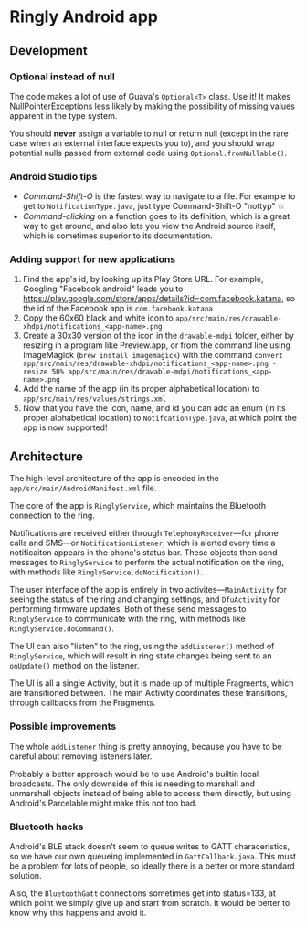 # Ringly Android app


## Development

### Optional instead of null
The code makes a lot of use of Guava's `Optional<T>` class. Use it! It makes NullPointerExceptions less likely by making the possibility of missing values apparent in the type system.

You should **never** assign a variable to null or return null (except in the rare case when an external interface expects you to), and you should wrap potential nulls passed from external code using `Optional.fromNullable()`.

### Android Studio tips
- *Command-Shift-O* is the fastest way to navigate to a file. For example to get to `NotificationType.java`, just type Command-Shift-O "nottyp" :boom:
- *Command-clicking* on a function goes to its definition, which is a great way to get around, and also lets you view the Android source itself, which is sometimes superior to its documentation.

### Adding support for new applications
1. Find the app's id, by looking up its Play Store URL. For example, Googling "Facebook android" leads you to https://play.google.com/store/apps/details?id=com.facebook.katana, so the id of the Facebook app is `com.facebook.katana`
2. Copy the 60x60 black and white icon to `app/src/main/res/drawable-xhdpi/notifications_<app-name>.png`
3. Create a 30x30 version of the icon in the `drawable-mdpi` folder, either by resizing in a program like Preview.app, or from the command line using ImageMagick (`brew install imagemagick`) with the command `convert app/src/main/res/drawable-xhdpi/notifications_<app-name>.png -resize 50% app/src/main/res/drawable-mdpi/notifications_<app-name>.png`
4. Add the name of the app (in its proper alphabetical location) to `app/src/main/res/values/strings.xml`
5. Now that you have the icon, name, and id you can add an enum (in its proper alphabetical location) to `NotifcationType.java`, at which point the app is now supported!


## Architecture

The high-level architecture of the app is encoded in the `app/src/main/AndroidManifest.xml` file.

The core of the app is `RinglyService`, which maintains the Bluetooth connection to the ring.

Notifications are received either through `TelephonyReceiver`—for phone calls and SMS—or `NotificationListener`, which is alerted every time a notificaiton appears in the phone's status bar. These objects then send messages to `RinglyService` to perform the actual notification on the ring, with methods like `RinglyService.doNotification()`.

The user interface of the app is entirely in two activites—`MainActivity` for seeing the status of the ring and changing settings, and `DfuActivity` for performing firmware updates. Both of these send messages to `RinglyService` to communicate with the ring, with methods like `RinglyService.doCommand()`.

The UI can also "listen" to the ring, using the `addListener()` method of `RinglyService`, which will result in ring state changes being sent to an `onUpdate()` method on the listener.

The UI is all a single Activity, but it is made up of multiple Fragments, which are transitioned between. The main Activity coordinates these transitions, through callbacks from the Fragments.

### Possible improvements
The whole `addListener` thing is pretty annoying, because you have to be careful about removing listeners later.

Probably a better approach would be to use Android's builtin local broadcasts. The only downside of this is needing to marshall and unmarshall objects instead of being able to access them directly, but using Android's Parcelable might make this not too bad.

### Bluetooth hacks
Android's BLE stack doesn't seem to queue writes to GATT characeristics, so we have our own queueing implemented in `GattCallback.java`. This must be a problem for lots of people, so ideally there is a better or more standard solution.

Also, the `BluetoothGatt` connections sometimes get into status=133, at which point we simply give up and start from scratch. It would be better to know why this happens and avoid it.
